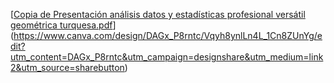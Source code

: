 [[Copia de Presentación análisis datos y estadísticas profesional versátil geométrica turquesa.pdf](https://github.com/user-attachments/files/22142019/Copia.de.Presentacion.analisis.datos.y.estadisticas.profesional.versatil.geometrica.turquesa.pdf)](https://www.canva.com/design/DAGx_P8rntc/Vqyh8ynlLn4L_1Cn8ZUnYg/edit?utm_content=DAGx_P8rntc&utm_campaign=designshare&utm_medium=link2&utm_source=sharebutton)
